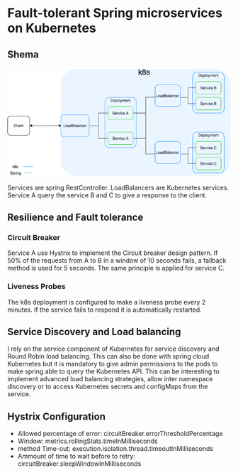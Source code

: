 # Fault-tolerant Spring microservices on Kubernetes

## Shema
![](shema/microservices.png)

Services are spring RestController.
LoadBalancers are Kubernetes services.
Service A query the service B and C to give a response to the client.

## Resilience and Fault tolerance

### Circuit Breaker
Service A use Hystrix to implement the Circuit breaker design pattern. If 50% of the requests from A to B in a window of 10 seconds fails, a fallback method is used for 5 seconds. The same principle is applied for service C.

### Liveness Probes
The k8s deployment is configured to make a liveness probe every 2 minutes. If the service fails to respond it is automatically restarted. 

## Service Discovery and Load balancing
I rely on the service component of Kubernetes for service discovery and Round Robin load balancing. 
This can also be done with spring cloud Kubernetes but it is mandatory to give admin permissions to the pods to make spring able to query the Kubernetes API. 
This can be interesting to implement advanced load balancing strategies, allow inter namespace discovery or to access Kubernetes secrets and configMaps from the service.

## Hystrix Configuration
 - Allowed percentage of error: circuitBreaker.errorThresholdPercentage
 - Window: metrics.rollingStats.timeInMilliseconds
 - method Time-out: execution.isolation.thread.timeoutInMilliseconds
 - Ammount of time to wait before to retry: circuitBreaker.sleepWindowInMilliseconds